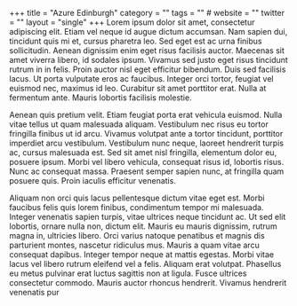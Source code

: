 +++
title = "Azure Edinburgh"
category = ""
tags = "" #
website = ""
twitter = ""
layout = "single"
+++
 Lorem ipsum dolor sit amet, consectetur adipiscing elit. Etiam vel neque id augue dictum accumsan. Nam sapien dui, tincidunt quis mi et, cursus pharetra leo. Sed eget est ac urna finibus sollicitudin. Aenean dignissim enim eget risus facilisis auctor. Maecenas sit amet viverra libero, id sodales ipsum. Vivamus sed justo eget risus tincidunt rutrum in in felis. Proin auctor nisl eget efficitur bibendum. Duis sed facilisis lacus. Ut porta vulputate eros ac faucibus. Integer orci tortor, feugiat vel euismod nec, maximus id leo. Curabitur sit amet porttitor erat. Nulla at fermentum ante. Mauris lobortis facilisis molestie.

Aenean quis pretium velit. Etiam feugiat porta erat vehicula euismod. Nulla vitae tellus ut quam malesuada aliquam. Vestibulum nec risus eu tortor fringilla finibus ut id arcu. Vivamus volutpat ante a tortor tincidunt, porttitor imperdiet arcu vestibulum. Vestibulum nunc neque, laoreet hendrerit turpis ac, cursus malesuada est. Sed sit amet nisl fringilla, elementum dolor eu, posuere ipsum. Morbi vel libero vehicula, consequat risus id, lobortis risus. Nunc ac consequat massa. Praesent semper sapien nunc, at fringilla quam posuere quis. Proin iaculis efficitur venenatis.

Aliquam non orci quis lacus pellentesque dictum vitae eget est. Morbi faucibus felis quis lorem finibus, condimentum tempor mi malesuada. Integer venenatis sapien turpis, vitae ultrices neque tincidunt ac. Ut sed elit lobortis, ornare nulla non, dictum elit. Mauris eu mauris dignissim, rutrum magna in, ultricies libero. Orci varius natoque penatibus et magnis dis parturient montes, nascetur ridiculus mus. Mauris a quam vitae arcu consequat dapibus. Integer tempor neque at mattis egestas. Morbi vitae lacus vel libero rutrum eleifend vel a felis. Aliquam erat volutpat. Phasellus eu metus pulvinar erat luctus sagittis non at ligula. Fusce ultrices consectetur commodo. Mauris auctor rhoncus hendrerit. Vivamus hendrerit venenatis pur